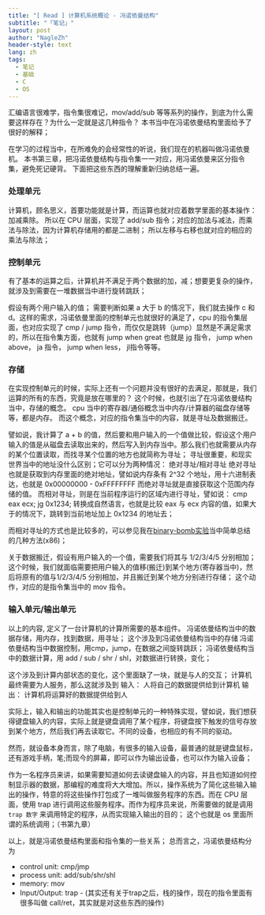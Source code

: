 ```yaml
---
title: "[ Read ] 计算机系统概论 - 冯诺依曼结构"
subtitle: "「笔记」"
layout: post
author: "NagleZh"
header-style: text
lang: zh
tags:
  - 笔记
  - 基础
  - C
  - OS
---
```


汇编语言很难学，指令集很难记，mov/add/sub 等等系列的操作，到底为什么需要这样存在？为什么一定就是这几种指令？
本书当中在冯诺依曼结构里面给予了很好的解释； 

在学习的过程当中，在所难免的会经常性的听说，我们现在的机器叫做冯诺依曼机。
本书第三章，把冯诺依曼结构与指令集一一对应，用冯诺依曼来区分指令集，避免死记硬背。
下面把这些东西的理解重新归纳总结一遍。

### 处理单元
计算机，顾名思义，首要功能就是计算，而运算也就对应着数学里面的基本操作： 加减乘除。
所以在 CPU 层面，实现了 add/sub 指令；对应的加法与减法，而乘法与除法，因为计算机存储用的都是二进制；
所以左移与右移也就对应的相应的乘法与除法；

### 控制单元
有了基本的运算之后，计算机并不满足于两个数据的加，减；想要更复杂的操作，就涉及到需要在一堆数据当中进行旋转跳跃；

假设有两个用户输入的值；
需要判断如果 a 大于 b 的情况下，我们就去操作 c 和 d。这样的需求，冯诺依曼里面的控制单元也就很好的满足了，cpu 的指令集层面，也对应实现了 cmp / jump 指令，而仅仅是跳转（jump）显然是不满足需求的，所以在指令集方面，也就有 jump when great 也就是 jg 指令， jump when above， ja 指令， jump when less， jl指令等等。

### 存储

在实现控制单元的时候，实际上还有一个问题并没有很好的去满足，那就是，我们运算的所有的东西，究竟是放在哪里的？
这个时候，也就引出了在冯诺依曼结构当中，存储的概念。
cpu 当中的寄存器/通俗概念当中内存/计算器的磁盘存储等等，都是内存。
而这个概念，对应的指令集当中的内容，就是寻址及数据搬迁。

譬如说，我计算了 a + b 的值，然后要和用户输入的一个值做比较，假设这个用户输入的值是从磁盘去读取出来的，然后写入到内存当中。那么我们也就需要从内存的某个位置读取，而找寻某个位置的地方也就简称为寻址；
寻址很重要，和现实世界当中的地址没什么区别；它可以分为两种情况： 绝对寻址/相对寻址
绝对寻址也就是获取到内存里面的绝对地址，譬如说内存条有 2^32 个地址，用十六进制表达，也就是 0x00000000 - 0xFFFFFFFF
而绝对寻址就是直接获取这个范围内存储的值。
而相对寻址，则是在当前程序运行的区域内进行寻址，譬如说： cmp eax ecx; jg 0x1234; 
转换成自然语言，也就是比较 eax 与 ecx 内容的值，如果大于的情况下，跳转到当前地址加上 0x1234 的地址去；

而相对寻址的方式也是比较多的，可以参见我在[binary-bomb实验](https://github.com/NagleZhang/Binary-Bomb#%E5%AF%BB%E5%9D%80)当中简单总结的几种方法(x86)；

关于数据搬迁，假设有用户输入的一个值，需要我们将其与 1/2/3/4/5 分别相加；
这个时候，我们就面临需要把用户输入的值移(搬迁)到某个地方(寄存器当中)，然后将原有的值与1/2/3/4/5 分别相加，并且搬迁到某个地方分别进行存储；
这个动作，对应的是指令集当中的 mov 指令。

### 输入单元/输出单元
以上的内容, 定义了一台计算机的计算所需要的基本组件。
冯诺依曼结构当中的数据存储，用内存，找到数据，用寻址； 这个涉及到冯诺依曼结构当中的存储
冯诺依曼结构当中数据控制，用cmp，jump，在数据之间旋转跳跃；
冯诺依曼结构当中的数据计算，用 add / sub / shr / shl，对数据进行转换，变化；

这个涉及到计算内部状态的变化，这个里面缺了一块，就是与人的交互；
计算机最终需要为人服务，那么这就涉及到
输入： 人将自己的数据提供给到计算机
输出： 计算机将运算好的数据提供给到人

实际上，输入和输出的功能其实也是控制单元的一种特殊实现，譬如说，我们想获得键盘输入的内容，实际上就是键盘调用了某个程序，将键盘按下触发的信号存放到某个地方，然后我们再去读取它。不同的设备，也相应的有不同的驱动。

然而，就设备本身而言，除了电脑，有很多的输入设备，最普通的就是键盘鼠标，还有游戏手柄，笔;而现今的屏幕，即可以作为输出设备，也可以作为输入设备；

作为一名程序员来讲，如果需要知道如何去读键盘输入的内容，并且也知道如何控制显示器的数据，那编程的难度将大大增加。所以，操作系统为了简化这些输入输出的操作，特意的将这些操作打包成了一堆叫做服务程序的东西。而在 CPU 层面，使用 trap 进行调用这些服务程序。而作为程序员来说，所需要做的就是调用 `trap 数字` 来调用特定的程序，从而实现输入输出的目的；
这个也就是 os 里面所谓的系统调用；（书第九章）

以上，就是冯诺依曼结构里面和指令集的一些关系；
总而言之，冯诺依曼结构分为
- control unit: cmp/jmp 
- process unit: add/sub/shr/shl
- memory: mov
- Input/Output: trap - (其实还有关于trap之后，栈的操作，现在的指令里面有很多叫做 call/ret，其实就是对这些东西的操作)

